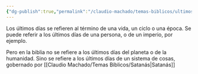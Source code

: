 ```yaml
---
{"dg-publish":true,"permalink":"/claudio-machado/temas-biblicos/ultimos-dias/"}
---
```


Los últimos días se refieren al término de una vida, un ciclo o una época.
Se puede referir a los últimos días de una persona, o de un imperio, por ejemplo.

Pero en la biblia no se refiere a los últimos días del planeta o de la humanidad. Sino se refiere a los últimos días de un sistema de cosas, gobernado por [[Claudio Machado/Temas Bíblicos/Satanás\|Satanás]] 